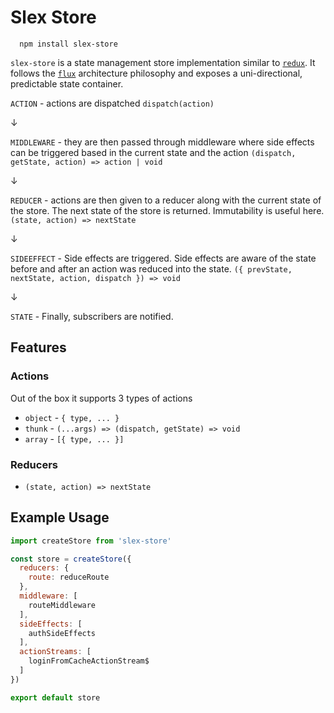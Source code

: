 # Slex Store

```
  npm install slex-store
```

`slex-store` is a state management store implementation similar to [`redux`](http://redux.js.org/docs/introduction/). It follows the [`flux`](https://facebook.github.io/flux/docs/in-depth-overview.html#content) architecture philosophy and exposes a uni-directional, predictable state container.

`ACTION` - actions are dispatched `dispatch(action)`

&darr;

`MIDDLEWARE` - they are then passed through middleware where side effects can be triggered based in the current state and the action `(dispatch, getState, action) => action | void`

&darr;

`REDUCER` - actions are then given to a reducer along with the current state of the store. The next state of the store is returned. Immutability is useful here. `(state, action) => nextState`

&darr;

`SIDEEFFECT` - Side effects are triggered. Side effects are aware of the state before and after an action was reduced into the state. `({ prevState, nextState, action, dispatch }) => void`

&darr;

`STATE` - Finally, subscribers are notified.

## Features

### Actions

Out of the box it supports 3 types of actions 
  - `object` - `{ type, ... }`
  - `thunk` - `(...args) => (dispatch, getState) => void`
  - `array` - `[{ type, ... }]`

### Reducers

  - `(state, action) => nextState`



## Example Usage

```javascript
import createStore from 'slex-store'

const store = createStore({
  reducers: {
    route: reduceRoute
  },
  middleware: [
    routeMiddleware
  ],
  sideEffects: [
    authSideEffects
  ],
  actionStreams: [
    loginFromCacheActionStream$
  ]
})

export default store

```